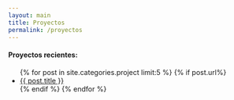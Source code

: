 ```yaml
---
layout: main
title: Proyectos
permalink: /proyectos
---
```


<h4>
Proyectos recientes:
</h4>
<ul class='big-list'>
    {% for post in site.categories.project limit:5  %}
        {% if post.url%}
        <li><a title='{{post.date}}' href='{{ post.url }}'>{{ post.title }}</a></li>
        {% endif %}
    {% endfor %}
</ul>